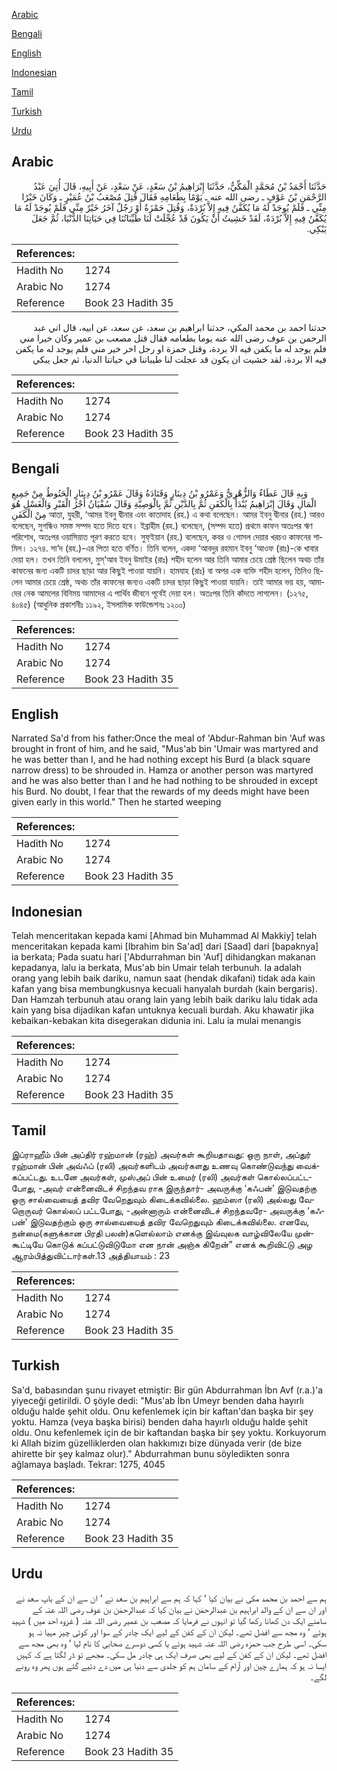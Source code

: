 [Arabic](#arabic)

[Bengali](#bengali)

[English](#english)

[Indonesian](#indonesian)

[Tamil](#tamil)

[Turkish](#turkish)

[Urdu](#urdu)

## Arabic


<div dir="rtl" lang="ar" style={{fontSize:'larger',backgroundColor:'#f8f9fa',padding:20}}>
حَدَّثَنَا أَحْمَدُ بْنُ مُحَمَّدٍ الْمَكِّيُّ، حَدَّثَنَا إِبْرَاهِيمُ بْنُ سَعْدٍ، عَنْ سَعْدٍ، عَنْ أَبِيهِ، قَالَ أُتِيَ عَبْدُ الرَّحْمَنِ بْنُ عَوْفٍ ـ رضى الله عنه ـ يَوْمًا بِطَعَامِهِ فَقَالَ قُتِلَ مُصْعَبُ بْنُ عُمَيْرٍ ـ وَكَانَ خَيْرًا مِنِّي ـ فَلَمْ يُوجَدْ لَهُ مَا يُكَفَّنُ فِيهِ إِلاَّ بُرْدَةٌ، وَقُتِلَ حَمْزَةُ أَوْ رَجُلٌ آخَرُ خَيْرٌ مِنِّي فَلَمْ يُوجَدْ لَهُ مَا يُكَفَّنُ فِيهِ إِلاَّ بُرْدَةٌ، لَقَدْ خَشِيتُ أَنْ يَكُونَ قَدْ عُجِّلَتْ لَنَا طَيِّبَاتُنَا فِي حَيَاتِنَا الدُّنْيَا، ثُمَّ جَعَلَ يَبْكِي‏.‏
</div>
<div style={{backgroundColor:'#f8f9fa',padding:20, marginBottom: 10}}><table> <thead> <tr> <th>References:</th> <th></th> </tr> </thead> <tbody><tr><td>Hadith No</td><td>1274</td></tr><tr><td>Arabic No</td><td>1274</td></tr><tr><td>Reference</td><td>Book 23 Hadith 35</td></tr></tbody></table></div>


<div dir="rtl" lang="ar" style={{fontSize:'larger',backgroundColor:'#f8f9fa',padding:20}}>
حدثنا احمد بن محمد المكي، حدثنا ابراهيم بن سعد، عن سعد، عن ابيه، قال اتي عبد الرحمن بن عوف رضى الله عنه يوما بطعامه فقال قتل مصعب بن عمير وكان خيرا مني فلم يوجد له ما يكفن فيه الا بردة، وقتل حمزة او رجل اخر خير مني فلم يوجد له ما يكفن فيه الا بردة، لقد خشيت ان يكون قد عجلت لنا طيباتنا في حياتنا الدنيا، ثم جعل يبكي
</div>
<div style={{backgroundColor:'#f8f9fa',padding:20, marginBottom: 10}}><table> <thead> <tr> <th>References:</th> <th></th> </tr> </thead> <tbody><tr><td>Hadith No</td><td>1274</td></tr><tr><td>Arabic No</td><td>1274</td></tr><tr><td>Reference</td><td>Book 23 Hadith 35</td></tr></tbody></table></div>

## Bengali


<div dir="ltr" lang="bn" style={{fontSize:'larger',backgroundColor:'#f8f9fa',padding:20}}>
وَبِهِ قَالَ عَطَاءٌ وَالزُّهْرِيُّ وَعَمْرُو بْنُ دِينَارٍ وَقَتَادَةُ وَقَالَ عَمْرُو بْنُ دِينَارٍ الْحَنُوطُ مِنْ جَمِيعِ الْمَالِ وَقَالَ إِبْرَاهِيمُ يُبْدَأُ بِالْكَفَنِ ثُمَّ بِالدَّيْنِ ثُمَّ بِالْوَصِيَّةِ وَقَالَ سُفْيَانُ أَجْرُ الْقَبْرِ وَالْغَسْلِ هُوَ مِنْ الْكَفَنِ আতা, যুহরী, ‘আমর ইবনু দ্বীনার এবং কাতাদাহ (রহ.) এ কথা বলেছেন। আমর ইবনু দ্বীনার (রহ.) আরও বলেছেন, সুগন্ধিও সমস্ত সম্পদ হতে দিতে হবে। ইব্রাহীম (রহ.) বলেছেন, (সম্পদ হতে) প্রথমে কাফন অতঃপর ঋণ পরিশোধ, অতঃপর ওয়াসিয়াত পূরণ করতে হবে। সুফ্ইয়ান (রহ.) বলেছেন, কবর ও গোসল দেয়ার খরচও কাফনের শামিল। ১২৭৪. সা‘দ (রহ.)-এর পিতা হতে বর্ণিত। তিনি বলেন, একদা ‘আবদুর রহমান ইবনু ‘আওফ (রাঃ)-কে খাবার দেয়া হল। তখন তিনি বললেন, মুস্‘আব ইবনু উমাইর (রাঃ) শহীদ হলেন আর তিনি আমার চেয়ে শ্রেষ্ঠ ছিলেন অথচ তাঁর কাফনের জন্য একটি চাদর ছাড়া আর কিছুই পাওয়া যায়নি। হামযাহ (রাঃ) বা অপর এক ব্যক্তি শহীদ হলেন, তিনিও ছিলেন আমার চেয়ে শ্রেষ্ঠ, অথচ তাঁর কাফনের জন্যও একটি চাদর ছাড়া কিছুই পাওয়া যায়নি। তাই আমার ভয় হয়, আমাদের নেক আমলের বিনিময় আমাদের এ পার্থিব জীবনে পূর্বেই দেয়া হল। অতঃপর তিনি কাঁদতে লাগলেন। (১২৭৫, ৪০৪৫) (আধুনিক প্রকাশনীঃ ১১৯২, ইসলামিক ফাউন্ডেশনঃ ১২০০)
</div>
<div style={{backgroundColor:'#f8f9fa',padding:20, marginBottom: 10}}><table> <thead> <tr> <th>References:</th> <th></th> </tr> </thead> <tbody><tr><td>Hadith No</td><td>1274</td></tr><tr><td>Arabic No</td><td>1274</td></tr><tr><td>Reference</td><td>Book 23 Hadith 35</td></tr></tbody></table></div>

## English


<div dir="ltr" lang="en" style={{fontSize:'larger',backgroundColor:'#f8f9fa',padding:20}}>
Narrated Sa'd from his father:Once the meal of 'Abdur-Rahman bin 'Auf was brought in front of him, and he said, "Mus'ab bin 'Umair was martyred and he was better than I, and he had nothing except his Burd (a black square narrow dress) to be shrouded in. Hamza or another person was martyred and he was also better than I and he had nothing to be shrouded in except his Burd. No doubt, I fear that the rewards of my deeds might have been given early in this world." Then he started weeping
</div>
<div style={{backgroundColor:'#f8f9fa',padding:20, marginBottom: 10}}><table> <thead> <tr> <th>References:</th> <th></th> </tr> </thead> <tbody><tr><td>Hadith No</td><td>1274</td></tr><tr><td>Arabic No</td><td>1274</td></tr><tr><td>Reference</td><td>Book 23 Hadith 35</td></tr></tbody></table></div>

## Indonesian


<div dir="ltr" lang="id" style={{fontSize:'larger',backgroundColor:'#f8f9fa',padding:20}}>
Telah menceritakan kepada kami [Ahmad bin Muhammad Al Makkiy] telah menceritakan kepada kami [Ibrahim bin Sa'ad] dari [Saad] dari [bapaknya] ia berkata; Pada suatu hari ['Abdurrahman bin 'Auf] dihidangkan makanan kepadanya, lalu ia berkata, Mus'ab bin Umair telah terbunuh. Ia adalah orang yang lebih baik dariku, namun saat (hendak dikafani) tidak ada kain kafan yang bisa membungkusnya kecuali hanyalah burdah (kain bergaris). Dan Hamzah terbunuh atau orang lain yang lebih baik dariku lalu tidak ada kain yang bisa dijadikan kafan untuknya kecuali burdah. Aku khawatir jika kebaikan-kebakan kita disegerakan didunia ini. Lalu ia mulai menangis
</div>
<div style={{backgroundColor:'#f8f9fa',padding:20, marginBottom: 10}}><table> <thead> <tr> <th>References:</th> <th></th> </tr> </thead> <tbody><tr><td>Hadith No</td><td>1274</td></tr><tr><td>Arabic No</td><td>1274</td></tr><tr><td>Reference</td><td>Book 23 Hadith 35</td></tr></tbody></table></div>

## Tamil


<div dir="ltr" lang="ta" style={{fontSize:'larger',backgroundColor:'#f8f9fa',padding:20}}>
இப்ராஹீம் பின் அப்திர் ரஹ்மான் (ரஹ்) அவர்கள் கூறியதாவது: ஒரு நாள், அப்துர் ரஹ்மான் பின் அவ்ஃப் (ரலி) அவர்களிடம் அவர்களது உணவு கொண்டுவந்து வைக்கப்பட்டது. உடனே அவர்கள், முஸ்அப் பின் உமைர் (ரலி) அவர்கள் கொல்லப்பட்டபோது, -அவர் என்னைவிடச் சிறந்தவ ராக இருந்தார்- அவருக்கு ‘கஃபன்’ இடுவதற்கு ஒரு சால்வையைத் தவிர வேறெதுவும் கிடைக்கவில்லை. ஹம்ஸா (ரலி) அல்லது வேறொருவர் கொல்லப் பட்டபோது, -அன்னாரும் என்னைவிடச் சிறந்தவரே- அவருக்கு ‘கஃபன்’ இடுவதற்கும் ஒரு சால்வையைத் தவிர வேறெதுவும் கிடைக்கவில்லை. எனவே, நன்மை(களுக்கான பிரதி பலன்)களெல்லாம் எனக்கு இவ்வுலக வாழ்விலேயே முன்கூட்டியே கொடுக் கப்பட்டுவிடுமோ என நான் அஞ்சு கிறேன்” எனக் கூறிவிட்டு அழ ஆரம்பித்துவிட்டார்கள்.13 அத்தியாயம் : 23
</div>
<div style={{backgroundColor:'#f8f9fa',padding:20, marginBottom: 10}}><table> <thead> <tr> <th>References:</th> <th></th> </tr> </thead> <tbody><tr><td>Hadith No</td><td>1274</td></tr><tr><td>Arabic No</td><td>1274</td></tr><tr><td>Reference</td><td>Book 23 Hadith 35</td></tr></tbody></table></div>

## Turkish


<div dir="ltr" lang="tr" style={{fontSize:'larger',backgroundColor:'#f8f9fa',padding:20}}>
Sa'd, babasından şunu rivayet etmiştir: Bir gün Abdurrahman İbn Avf (r.a.)'a yiyeceği getirildi. O şöyle dedi: "Mus'ab İbn Umeyr benden daha hayırlı olduğu halde şehit oldu. Onu kefenlemek için bir kaftan'dan başka bir şey yoktu. Hamza (veya başka birisi) benden daha hayırlı olduğu halde şehit oldu. Onu kefenlemek için de bir kaftandan başka bir şey yoktu. Korkuyorum ki Allah bizim güzelliklerden olan hakkımızı bize dünyada verir (de bize ahirette bir şey kalmaz olur)." Abdurrahman bunu söyledikten sonra ağlamaya başladı. Tekrar: 1275, 4045
</div>
<div style={{backgroundColor:'#f8f9fa',padding:20, marginBottom: 10}}><table> <thead> <tr> <th>References:</th> <th></th> </tr> </thead> <tbody><tr><td>Hadith No</td><td>1274</td></tr><tr><td>Arabic No</td><td>1274</td></tr><tr><td>Reference</td><td>Book 23 Hadith 35</td></tr></tbody></table></div>

## Urdu


<div dir="rtl" lang="ur" style={{fontSize:'larger',backgroundColor:'#f8f9fa',padding:20}}>
ہم سے احمد بن محمد مکی نے بیان کیا ‘ کہا کہ ہم سے ابراہیم بن سعد نے ‘ ان سے ان کے باپ سعد نے اور ان سے ان کے والد ابراہیم بن عبدالرحمٰن نے بیان کیا کہ عبدالرحمٰن بن عوف رضی اللہ عنہ کے سامنے ایک دن کھانا رکھا گیا تو انہوں نے فرمایا کہ مصعب بن عمیر رضی اللہ عنہ ( غزوہ احد میں ) شہید ہوئے ‘ وہ مجھ سے افضل تھے۔ لیکن ان کے کفن کے لیے ایک چادر کے سوا اور کوئی چیز مہیا نہ ہو سکی۔ اسی طرح جب حمزہ رضی اللہ عنہ شہید ہوئے یا کسی دوسرے صحابی کا نام لیا ‘ وہ بھی مجھ سے افضل تھے۔ لیکن ان کے کفن کے لیے بھی صرف ایک ہی چادر مل سکی۔ مجھے تو ڈر لگتا ہے کہ کہیں ایسا نہ ہو کہ ہمارے چین اور آرام کے سامان ہم کو جلدی سے دنیا ہی میں دے دئیے گئے ہوں پھر وہ رونے لگے۔
</div>
<div style={{backgroundColor:'#f8f9fa',padding:20, marginBottom: 10}}><table> <thead> <tr> <th>References:</th> <th></th> </tr> </thead> <tbody><tr><td>Hadith No</td><td>1274</td></tr><tr><td>Arabic No</td><td>1274</td></tr><tr><td>Reference</td><td>Book 23 Hadith 35</td></tr></tbody></table></div>